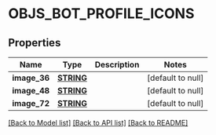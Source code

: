 # OBJS_BOT_PROFILE_ICONS

## Properties
Name | Type | Description | Notes
------------ | ------------- | ------------- | -------------
**image_36** | [**STRING**](STRING.md) |  | [default to null]
**image_48** | [**STRING**](STRING.md) |  | [default to null]
**image_72** | [**STRING**](STRING.md) |  | [default to null]

[[Back to Model list]](../README.md#documentation-for-models) [[Back to API list]](../README.md#documentation-for-api-endpoints) [[Back to README]](../README.md)


